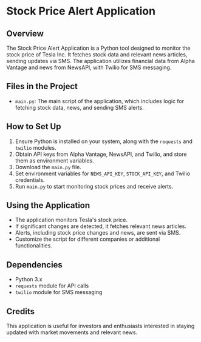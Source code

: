 # Stock Price Alert Application

## Overview
The Stock Price Alert Application is a Python tool designed to monitor the stock price of Tesla Inc. It fetches stock data and relevant news articles, sending updates via SMS. The application utilizes financial data from Alpha Vantage and news from NewsAPI, with Twilio for SMS messaging.

## Files in the Project
- `main.py`: The main script of the application, which includes logic for fetching stock data, news, and sending SMS alerts.

## How to Set Up
1. Ensure Python is installed on your system, along with the `requests` and `twilio` modules.
2. Obtain API keys from Alpha Vantage, NewsAPI, and Twilio, and store them as environment variables.
3. Download the `main.py` file.
4. Set environment variables for `NEWS_API_KEY`, `STOCK_API_KEY`, and Twilio credentials.
5. Run `main.py` to start monitoring stock prices and receive alerts.

## Using the Application
- The application monitors Tesla's stock price.
- If significant changes are detected, it fetches relevant news articles.
- Alerts, including stock price changes and news, are sent via SMS.
- Customize the script for different companies or additional functionalities.

## Dependencies
- Python 3.x
- `requests` module for API calls
- `twilio` module for SMS messaging

## Credits
This application is useful for investors and enthusiasts interested in staying updated with market movements and relevant news.

